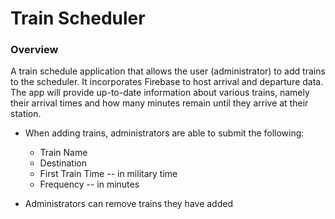 # Train Scheduler

### Overview

A train schedule application that allows the user (administrator) to add trains to the scheduler. It incorporates Firebase to host arrival and departure data. The app will provide up-to-date information about various trains, namely their arrival times and how many minutes remain until they arrive at their station.

* When adding trains, administrators are able to submit the following:

    * Train Name
    * Destination 
    * First Train Time -- in military time
    * Frequency -- in minutes

* Administrators can remove trains they have added

